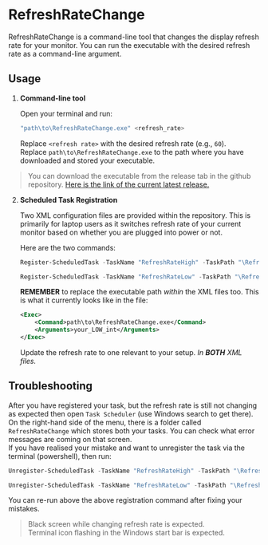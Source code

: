 # RefreshRateChange

RefreshRateChange is a command-line tool that changes the display refresh rate for your monitor. You can run the executable with the desired refresh rate as a command-line argument.

## Usage

1. **Command-line tool**  

    Open your terminal and run:  

    ```powershell
    "path\to\RefreshRateChange.exe" <refresh_rate>
    ```

    Replace `<refresh rate>` with the desired refresh rate (e.g., `60`).  
    Replace `path\to\RefreshRateChange.exe` to the path where you have downloaded and stored your executable.

> You can download the executable from the release tab in the github repository. [Here is the link of the current latest release.](https://github.com/jeetsh4h/RefreshRateChange/releases/tag/v0.1.0)

2. **Scheduled Task Registration**

   Two XML configuration files are provided within the repository. This is primarily for laptop users as it switches refresh rate of your current monitor based on whether you are plugged into power or not.

    Here are the two commands:

    ```powershell
    Register-ScheduledTask -TaskName "RefreshRateHigh" -TaskPath "\RefreshRateChange\" -Xml (Get-Content "path\to\RefreshRateHigh.xml" -Raw)

    Register-ScheduledTask -TaskName "RefreshRateLow" -TaskPath "\RefreshRateChange\" -Xml (Get-Content "path\to\RefreshRateLow.xml" -Raw)
    ```

    **REMEMBER** to replace the executable path *within* the XML files too. This is what it currently looks like in the file:  
    
    ```xml
    <Exec>
        <Command>path\to\RefreshRateChange.exe</Command>
        <Arguments>your_LOW_int</Arguments>
    </Exec>
    ```

    Update the refresh rate to one relevant to your setup. _In **BOTH** XML files._

## Troubleshooting

After you have registered your task, but the refresh rate is still not changing as expected then open `Task Scheduler` (use Windows search to get there).  
On the right-hand side of the menu, there is a folder called `RefreshRateChange` which stores both your tasks. You can check what error messages are coming on that screen.  
If you have realised your mistake and want to unregister the task via the terminal (powershell), then run:

```powershell
Unregister-ScheduledTask -TaskName "RefreshRateHigh" -TaskPath "\RefreshRateChange\" -Confirm:$false

Unregister-ScheduledTask -TaskName "RefreshRateLow" -TaskPath "\RefreshRateChange\" -Confirm:$false
```

You can re-run above the above registration command after fixing your mistakes.

> Black screen while changing refresh rate is expected.  
> Terminal icon flashing in the Windows start bar is expected.